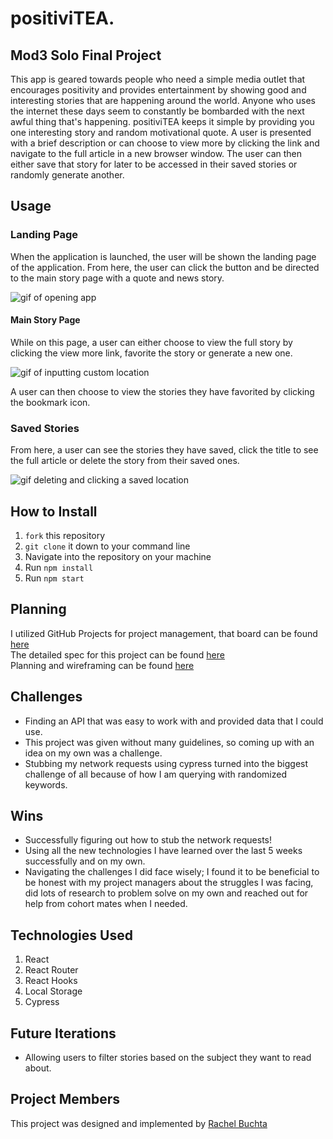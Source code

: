 
# positiviTEA.
## Mod3 Solo Final Project

This app is geared towards people who need a simple media outlet that encourages positivity and provides entertainment by showing good and interesting stories that are happening around the world. Anyone who uses the internet these days seem to constantly be bombarded with the next awful thing that's happening. positiviTEA keeps it simple by providing you one interesting story and random motivational quote. A user is presented with a brief description or can choose to view more by clicking the link and navigate to the full article in a new browser window. The user can then either save that story for later to be accessed in their saved stories or randomly generate another.

## Usage

### Landing Page
When the application is launched, the user will be shown the landing page of the application.
From here, the user can click the button and be directed to the main story page with a quote and news story.

![gif of opening app](https://media.giphy.com/media/hTLjrAATiaoWaAXJma/giphy.gif)


#### Main Story Page

While on this page, a user can either choose to view the full story by clicking the view more link, favorite the story or generate a new one.

![gif of inputting custom location](https://media.giphy.com/media/uiReSjK1zdDNlYGjby/giphy.gif)

A user can then choose to view the stories they have favorited by clicking the bookmark icon.

### Saved Stories

From here, a user can see the stories they have saved, click the title to see the full article or delete the story from their saved ones.

![gif deleting and clicking a saved location](https://media.giphy.com/media/l88L8JXCpEg59EKKls/giphy.gif)


## How to Install
1. `fork` this repository
2. `git clone` it down to your command line
3. Navigate into the repository on your machine
4. Run `npm install`
5. Run `npm start`

## Planning
I utilized GitHub Projects for project management, that board can be found [here](https://github.com/rachelbuchta/positiviTEA/projects/1) <br/>
The detailed spec for this project can be found [here](https://frontend.turing.io/projects/module-3/niche-audience.html) <br/>
Planning and wireframing can be found [here](https://miro.com/app/board/o9J_lSW6bRc=/)

## Challenges
* Finding an API that was easy to work with and provided data that I could use.
* This project was given without many guidelines, so coming up with an idea on my own was a challenge.
* Stubbing my network requests using cypress turned into the biggest challenge of all because of how I am querying with randomized keywords. 

## Wins
* Successfully figuring out how to stub the network requests! 
* Using all the new technologies I have learned over the last 5 weeks successfully and on my own.
* Navigating the challenges I did face wisely; I found it to be beneficial to be honest with my project managers about the struggles I was facing, did lots of research to problem solve on my own and reached out for help from cohort mates when I needed.

## Technologies Used
1. React
2. React Router
3. React Hooks 
5. Local Storage
6. Cypress

## Future Iterations
* Allowing users to filter stories based on the subject they want to read about.

## Project Members
This project was designed and implemented by [Rachel Buchta](https://github.com/rachelbuchta)
